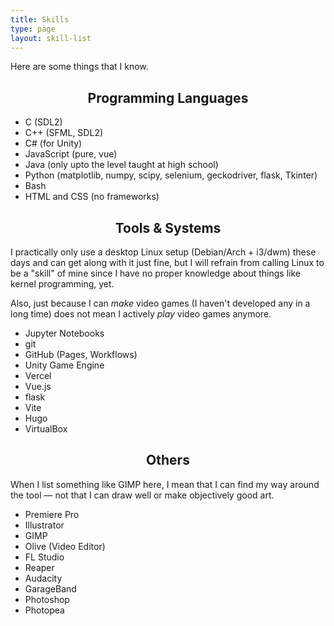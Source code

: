 ```yaml
---
title: Skills
type: page
layout: skill-list
---
```


Here are some things that I know.

<h2 style="text-align: center;">Programming Languages</h2>

- C (SDL2)
- C++ (SFML, SDL2)
- C# (for Unity)
- JavaScript (pure, vue)
- Java (only upto the level taught at high school)
- Python (matplotlib, numpy, scipy, selenium, geckodriver, flask, Tkinter)
- Bash
- HTML and CSS (no frameworks)

<h2 style="text-align: center;">Tools & Systems</h2>

I practically only use a desktop Linux setup (Debian/Arch + i3/dwm) these days and can get along with it just fine, but I will refrain from calling Linux to be a "skill" of mine since I have no proper knowledge about things like kernel programming, yet.

Also, just because I can _make_ video games (I haven't developed any in a long time) does not mean I actively _play_ video games anymore.

- Jupyter Notebooks
- git
- GitHub (Pages, Workflows)
- Unity Game Engine
- Vercel
- Vue.js
- flask
- Vite
- Hugo
- VirtualBox

<h2 style="text-align: center;">Others</h2>

When I list something like GIMP here, I mean that I can find my way around the tool — not that I can draw well or make objectively good art.

- Premiere Pro
- Illustrator
- GIMP
- Olive (Video Editor)
- FL Studio
- Reaper
- Audacity
- GarageBand
- Photoshop
- Photopea

